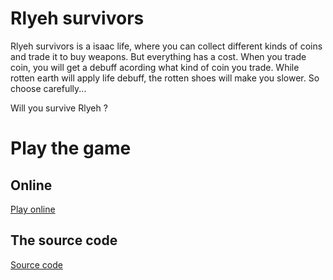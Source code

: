 # Rlyeh survivors

Rlyeh survivors is a isaac life, where you can collect different kinds of coins and trade it to buy
weapons. But everything has a cost. When you trade coin, you will get a debuff acording what kind of
coin you trade. While rotten earth will apply life debuff, the rotten shoes will make you slower.
So choose carefully...

Will you survive Rlyeh ?

# Play the game

## Online
[Play online](rlyeh.html)

## The source code
[Source code](https://github.com/ludum-rlyeh/rlyeh-survivors)